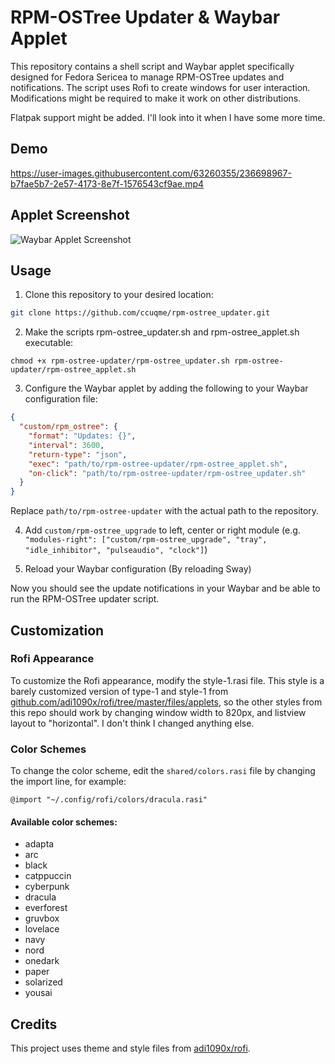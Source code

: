 # RPM-OSTree Updater & Waybar Applet

This repository contains a shell script and Waybar applet specifically designed for Fedora Sericea to manage RPM-OSTree updates and notifications. The script uses Rofi to create windows for user interaction. Modifications might be required to make it work on other distributions.

Flatpak support might be added. I'll look into it when I have some more time.

## Demo


https://user-images.githubusercontent.com/63260355/236698967-b7fae5b7-2e57-4173-8e7f-1576543cf9ae.mp4


## Applet Screenshot

![Waybar Applet Screenshot](https://i.imgur.com/4HNa6Wk.png)

## Usage

1. Clone this repository to your desired location:

```bash
git clone https://github.com/ccuqme/rpm-ostree_updater.git
```

2. Make the scripts rpm-ostree_updater.sh and rpm-ostree_applet.sh executable:

```chmod +x rpm-ostree-updater/rpm-ostree_updater.sh rpm-ostree-updater/rpm-ostree_applet.sh```

3. Configure the Waybar applet by adding the following to your Waybar configuration file:
```json
{
  "custom/rpm_ostree": {
    "format": "Updates: {}",
    "interval": 3600,
    "return-type": "json",
    "exec": "path/to/rpm-ostree-updater/rpm-ostree_applet.sh",
    "on-click": "path/to/rpm-ostree-updater/rpm-ostree_updater.sh"
  }
}
```
Replace `path/to/rpm-ostree-updater` with the actual path to the repository.

4. Add `custom/rpm-ostree_upgrade` to left, center or right module (e.g. `"modules-right": ["custom/rpm-ostree_upgrade", "tray", "idle_inhibitor", "pulseaudio", "clock"]`)

5. Reload your Waybar configuration (By reloading Sway)

Now you should see the update notifications in your Waybar and be able to run the RPM-OSTree updater script.

## Customization
### Rofi Appearance
To customize the Rofi appearance, modify the style-1.rasi file. This style is a barely customized version of type-1 and style-1 from [github.com/adi1090x/rofi/tree/master/files/applets](https://github.com/adi1090x/rofi/tree/master/files/applets), so the other styles from this repo should work by changing window width to 820px, and listview layout to "horizontal". I don't think I changed anything else.

### Color Schemes
To change the color scheme, edit the `shared/colors.rasi` file by changing the import line, for example:

```arduino
@import "~/.config/rofi/colors/dracula.rasi"
```

####  Available color schemes:

* adapta
* arc
* black
* catppuccin
* cyberpunk
* dracula
* everforest
* gruvbox
* lovelace
* navy
* nord
* onedark
* paper
* solarized
* yousai


## Credits
This project uses theme and style files from [adi1090x/rofi](https://github.com/adi1090x/rofi).
